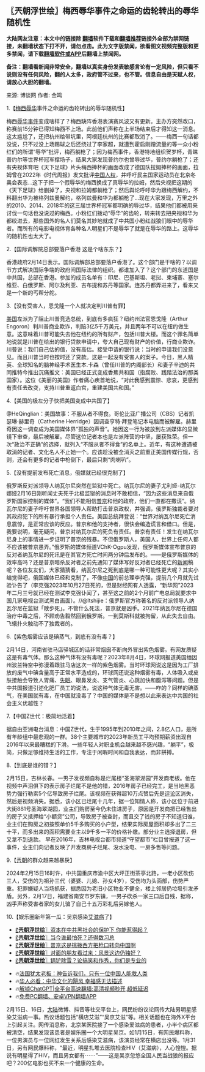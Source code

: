  <!-- 面包屑导航 --> <h2>〖兲朝浮世绘〗梅西辱华事件之命运的齿轮转出的辱华随机性</h2> <p class="notice"><b>大陆网友注意：本文中的链接除 <a href="https://github.com/bannedbook/fanqiang" >翻墙</a>软件下载和<a href="https://github.com/killgcd/justmysocks/blob/master/README.md">翻墙推荐</a>链接外全部为禁网链接，未翻墙状态下打不开，请勿点击。此为文字版禁闻，欲看图文视频完整版和更多禁闻，请下载<a href="https://github.com/bannedbook/fanqiang">翻墙软件或APP</a>后翻墙上禁闻网。</p><p>备注：翻墙看新闻非常安全，翻墙以真实身份发表敏感言论有一定风险，但只看不说则没有任何风险，翻的人太多，政府管不过来，也不管。信息自由是天赋人权，请放心大胆的翻墙。</b></p>  <div class="entry"> <p>来源:&nbsp;博谈网                            作者:&nbsp;金鸣                           </p> <p>1.【<a href="https://www.bannedbook.org/bnews/tag/%e6%a2%85%e8%a5%bf/" class="st_tag internal_tag" rel="tag" title="标签 梅西 下的日志">梅西</a><a href="https://www.bannedbook.org/bnews/tag/%E8%BE%B1%E5%8D%8E/" class="st_tag internal_tag" rel="tag" title="标签 辱华 下的日志">辱华</a>事件之命运的齿轮转出的辱华随机性】</p> <p></p> <p>梅西<a href="https://www.bannedbook.org/bnews/tag/%E8%BE%B1%E5%8D%8E%E4%BA%8B%E4%BB%B6/" class="st_tag internal_tag" rel="tag" title="标签 辱华事件 下的日志">辱华事件</a>变成啥样了？梅西缺阵香港表演赛风波又有更新。主办方突然改口，称赛前15分钟已得知梅西不上场。此前他们声称在上半场结束后才得知这一消息。这太尴尬了，还把杭州给带坑里，阿根廷杭州的比赛都取消了。——梅西一句话都没说，只不过没上场踢球之后还绕过了李家超，就遭到霍启刚蹭流量的等一众小粉红们的所谓“辱华”批评，梅西躺枪了；因为梅西事件，香港特地组织贺岁杯，青睐普约尔等世界杯冠军撑场子，结果大家发现普约尔也曾辱过华，普约尔躺枪了；还有央视体育吧《天下足球》片头梅西捧杯的画面改成了德国队拉姆捧杯的画面，拉姆曾在2022年《时代周报》发文批评<span class='wp_keywordlink'><a href="https://www.bannedbook.org/forum20/" title="中国人权论坛" target="_blank">中国人权</a></span>，并呼吁民主国家运动员在北京冬奥会表态…这下子把一个假辱华的梅西换成了真辱华的拉姆，然后央视把这期的《天下足球》给删掉了，央视和拉姆都躺枪了；然后舆论呼吁华为跟梅西解约，不料翻出华为被格列兹曼解约，格列兹曼和华为都躺枪了…现在大家发现，万里之外的2010、2014、2018年的这三届世界杯冠军都明确的辱过华，结果他们都被用来讨伐一句话也没说过的梅西。小粉红们拨动“辱华”的齿轮，转来转去把央视和华为都绞进去，那些国外的名人们莫名其妙地就成了中共国小粉红战狼们眼中的辱华者。而所有的电影电视体育各种名人明星们不是辱华了就是在辱华的路上。这辱华的随机性也太大了。</p> <p>2.【国际调解院总部要落户香港 这是个啥东东？】</p> <p></p> <p>香港政府2月14日表示。国际调解部总部要落户香港了。这个部门是干啥的？以调节方式解决国际争端的政府间国际法律的组织。都谁加入了？这个部门的东道国是中共国，总部在香港。参加的成员名单有：印尼、巴基斯坦、老挝、柬埔寨、塞尔维亚、白俄罗斯、阿尔及利亚、吉布提和苏丹等国家。连苏丹都弄进来了，看来又是一个新的丐帮分舵。</p> <p>3.【没有受害人，恩戈隆一个人就决定判川普有罪】</p> <p></p> <p><a href="https://www.bannedbook.org/bnews/tag/%e7%be%8e%e5%9b%bd/" class="st_tag internal_tag" rel="tag" title="标签 美国 下的日志">美国</a>左派为了阻止川普竞选总统，到底有多疯狂？纽约州法官恩戈隆（Arthur Engoron）判川普商业欺诈，判赔3亿5千万美元，并且两年不可以在纽约做生意。这意味着川普可能失去他在纽约的所有财产，包括川普大楼。而这个罪名简单地说就是川普在给出的银行贷款申请中，夸大自己现有财产的价值，行商业欺诈。川普说：我们自己估的值，没有高估。接受申请的银行说：当时的申请我们没意见。而且川普当时也按时还了贷款。这是一起没有受害人的案子。今日，黑人精英、全球知名的脑神经手术医生本.卡森（曾任川普的内阁部长）和妻子辛迪的共同推特今推出沉痛推文：美国已经正式变成香蕉共和国（指腐败、践踏法治的那类国家）。这位《美丽的美国》作者痛心疾首地说，“对此我感到震惊、悲哀，更感到有责任去改变，支持川普重返白宫，重建美国共和国。”</p> <p>4.【美国的极左分子快把美国变成中共国了】</p> <p></p> <p>@HeQinglian：美国故事：不服从者不得食。哥伦比亚广播公司（CBS）记者凯瑟琳·赫里奇（Catherine Herridge）因调查亨特·拜登笔记本电脑而被解雇。赫里奇因这一调查成为美国媒体界“孤独的声音”。她因这一行为被放到左派媒体的显微镜下审查，最后被解雇。尽管这位记者本也是左派阵营的中坚，屡获殊荣。但一次“政治不正确”的选择，就列入“不服从者不得食”的名单上。近年，有这种遭遇被取消的记者、文化名人不止她一个。应该趁没被全消灭之前重正美国传媒行规，否则，还会有更多的记者中枪倒下，最后只剩“肉喇叭”。</p> <p>5.【没有提前发布死亡消息，俄媒就已经很克制了】</p>  <p></p> <p>俄罗斯反对派领导人纳瓦尔尼突然在监狱中死亡。纳瓦尔尼的妻子尤利娅-纳瓦尔娜娅2月16日刚听闻丈夫死于北极监狱的消息时不敢相信，“因为这些消息来自俄罗斯国家控制的媒体”。“我们不能相信<a href="https://www.bannedbook.org/bnews/tag/%e6%99%ae%e4%ba%ac/" class="st_tag internal_tag" rel="tag" title="标签 普京 下的日志">普京</a>和他的政府，他们一直都在撒谎”。纳瓦尔尼的妻子呼吁世界各国领导人帮助打击普京政权，并强调，俄罗斯独裁者要对其政府犯下的所有暴行承担个人责任。美国总统拜登说：“世界对纳瓦尔尼死亡消息震惊，是正常应该的反应。普京和他的支持者，很快会编造谎言和借口。但是，我要说明，毫无疑问，普京对纳瓦尔尼的死负有责任。普京有责任！发生在纳瓦尔尼身上的事情进一步证明了普京的残暴。不但俄罗斯人，美国人，世界上任何人都不应该被普京愚弄。”俄罗斯的媒体频道VChK-Ogpu发现，俄罗斯媒体宣布普京的反对者纳瓦尔尼的死讯是在其官方死亡时间两分钟后发布的。——是俄罗斯媒体的效率高吗？还是普京暗杀反对者之前先通知了媒体写好反对者已经死亡的<span class='wp_keywordlink_affiliate'><a href="https://www.bannedbook.org/" title="新闻">新闻</a></span>稿呢？各位友友们，大家猜猜看，纳瓦尔尼之死到底是哪一种可能性更大呢？其实小编觉得吧，俄国媒体已经和克制了，不像<span class='wp_keywordlink_affiliate'><a href="https://www.bannedbook.org/" title="中国" target="_blank">中国</a></span>的前总理李克强，提前几个月就先试验讣告了（李克强2023年10月27日死的，但是财经网有人透露，“新华网”2023年二月三号就已经在测试李克强讣闻了，甚至这之前的2个月前广电总局就要求中国几家电视台测试黑白画面）。//@ltshijie：俄罗斯官方称著名的反对派领导人纳瓦尔尼在监狱「散步死」。不管什么死法，普京就是凶手。2021年纳瓦尔尼在德国治疗中毒之后，不顾劝告毅然回到俄罗斯。一到莫斯科就被拘留，从此失去自由。飞蛾扑火触动不了独裁者的。</p> <p>6.【紫色烟雾应该是碘蒸气，到底有没有毒？】</p> <p></p> <p>2月14日，河南省驻马店驿城区的话非常烟囱不断向外冒出紫色烟雾。有网友质疑这是有毒气体。那么这种气体有没有毒呢？2023年8月4日，环球网报道美国缅因州波兰特空中弥漫着跟驻马店这次一样的紫色烟雾。当时环球网说这是因为工厂排放的废气中碘含量高于正常水平造成的，环球网还说这种烟雾有毒，人体吸入或皮肤接触会导致人胃痛、<a href="https://www.bannedbook.org/bnews/tag/%e5%a4%b1%e7%9c%a0/" class="st_tag internal_tag" rel="tag" title="标签 失眠 下的日志">失眠</a>、眼鼻发炎、支气管炎、心跳加快和腹泻等问题。但是中共国报道引述化肥厂员工的说法，说这种气体无毒无害。——咋的？同样的碘蒸气，在美国就有毒，在中国就没毒了？中国的媒体是不是想以此来表达中共国的社会主义优越性？</p> <p>7.【中国Z世代：极简地活着】</p> <p></p>  <p>据自由亚洲电台消息：中国Z世代，生于1995年到2010年之间，2.8亿人口，是所有年龄组中最悲观的一群。38个主要城市的2023年新员工平均预期薪资出现自2016年以来最糟糕的下滑。一些年轻人对职业机会越来越不感兴趣，“躺平”，极简，只做足够维持生活的工作，专注于闲暇时间和自我表达，而非拼搏。</p> <p>8.【到底是谁的错？】</p> <p></p> <p>2月15日，吉林长春。一男子发视频自称是烂尾楼“圣海翠湖园”开发商老板。他在视频中声泪俱下的表示房子烂尾不是他的错，2016年房子已经完工，是当地黑恶势力强行勒索5个亿导致房子烂尾。该视频在获得超10万点赞后先是<span class='wp_keywordlink_affiliate'><a href="https://www.bannedbook.org/bnews/comments/" title="新闻评论" target="_blank">评论</a></span>区消失，然后是视频消失。据悉，该小区已烂尾十几年，据一位知情人称，该小区位于前进大街881号圣海翠湖园，业主们购房至今仍未住进房子，原因是开发商把已经售出的房子又抵押给“小额贷”公司，导致房子被查封，而且交了钱的房子不知道归谁，业主们在购房之初按照单价5千多购买的小户型，结果实际房屋面积却多出了二三十平，而多出来的面积需要业主以9千多一平的价格补缴。部分业主选择退房，但又拿不到退款。 早在2016年，吉林电视台都市频道“守望都市”栏目曾报道了这一事件，业主们向记者反映了开发商房子烂尾、没水没电、一房多售等问题。</p> <p>9.【<a href="https://www.bannedbook.org/bnews/tag/%e5%85%b2%e6%9c%9d/" class="st_tag internal_tag" rel="tag" title="标签 兲朝 下的日志">兲朝</a>的群众越来越暴戾】</p> <p></p> <p>2024年2月15日16时许，中共国重庆市渝中区大坪正街茶亭北路，一老小区砍伤三人，受伤的为祖孙三代（婆婆、儿媳、孙女4岁），受伤均为头面部，伤势严重。犯罪嫌疑人当场抓获，据悉因为老旧小区物业不健全，楼上邻居扔垃圾引发矛盾。另外，2月17日，福建省南安市罗东镇，一男子砍杀一家三口后自残，据称，凶手声称受害者家的女儿骗了自己十五万彩礼后另嫁他人。</p>  <p>10.【娱乐圈新年第一瓜：吴京感染<a href="https://www.bannedbook.org/bnews/tag/%e8%89%be%e6%bb%8b%e7%97%85/" class="st_tag internal_tag" rel="tag" title="标签 艾滋病 下的日志">艾滋病</a>了】</p> <p></p> <!--<div id="taboola-mid-1"></div>--><ul class='op-related-articles' title='相关阅读'> <li><a href='https://www.bannedbook.org/bnews/cbnews/20240215/2001292.html' target='_blank'>〖<b>兲朝浮世绘</b>〗资本在中共黑社会的保护下 你能惹得起？</a></li> <li><a href='https://www.bannedbook.org/bnews/cbnews/20240214/2000862.html' target='_blank'>〖<b>兲朝浮世绘</b>〗当今谁最怕死？还得数习总</a></li> <li><a href='https://www.bannedbook.org/bnews/cbnews/20240213/2000447.html' target='_blank'>〖<b>兲朝浮世绘</b>〗普京这是挑拨西方把枪口转向中国啊</a></li> <li><a href='https://www.bannedbook.org/bnews/cbnews/20240209/1999005.html' target='_blank'>〖<b>兲朝浮世绘</b>〗对面的朋友看过来：风景这边仍独好？</a></li> <li><a href='https://www.bannedbook.org/bnews/cbnews/20240208/1998535.html' target='_blank'>〖<b>兲朝浮世绘</b>〗锅铲除雪？论搞笑和作秀，你们是专业的</a></li> </ul> <ul class="texttj"> <li>🔥<a href="https://www.bannedbook.org/bnews/ssgc/20230219/1850782.html" target="_blank">法国犹太老板：神告诉我们，只有一位中国人能救人类</a></li> <li>🔥<a href="https://www.bannedbook.org/bnews/comments/20220220/1694796.html" target="_blank">华人必看：中华文化的飓风 幸福感无法描述</a></li> <li>🔥<a href="https://github.com/bannedbook/fanqiang/wiki/V2ray%E6%9C%BA%E5%9C%BA" target="_blank">解锁ChatGPT|全平台高速翻墙:高清视频秒开,超低延迟</a></li> <li>🔥<a href="https://github.com/bannedbook/fanqiang/wiki/%E7%A6%81%E9%97%BB%E7%BD%91%E5%AE%89%E5%8D%93%E7%BF%BB%E5%A2%99%E6%96%B0%E9%97%BBAPP" target="_blank">免费PC翻墙、安卓VPN翻墙APP</a></li> </ul><p>2月15日、16日，<span class='wp_keywordlink_affiliate'><a href="https://www.bannedbook.org/" title="大陆" target="_blank">大陆</a></span>微博、抖音等社交平台上，网民纷纷议论网传大陆男明星感染艾滋病一事。热议话题包括“横店艾滋”“吴京艾滋”等。相关话题也在海外X平台上引起关注。网传消息称，北京某医院接了一个感染爱滋病的患者，小半个病区都被清空，结果发现该患者是娱乐圈一个大明星吴京。如1月15日，有网民爆料称，一位男演员与一位网红发生关系后感染艾滋病，该演员经常在横店出没等。1月31日，另有网民爆料称，“最近，明星扎堆去医院检查HIV（艾滋病），人心惶惶。据说有明星得了HIV，而且男女都有⋯⋯”——这是吴京忽悠全国人民当战狼的报应吧？200亿电影也买不来一个健康的生命。</p><a name='sharetosocial'></a> <div style="margin-bottom:5px;padding-bottom:5px;clear:both"> <div id="archive-pix-1" class="banner-ads"> <!-- AuctionX Display platform tag START --> <div id="27602x728x90x621x_ADSLOT1" clicktrack="%%CLICK_URL_ESC%%"></div>  <!-- AuctionX Display platform tag END --> </div> <div id="archive-pix-2" class="banner-ads"> <!-- AuctionX Display platform tag START --> <div id="27556x300x250x621x_ADSLOT1" clicktrack="%%CLICK_URL_ESC%%" style="margin:0 auto;text-align:center"></div>  <!-- AuctionX Display platform tag END --> </div> </div>  <div id="archive-pix-1" class="banner-ads"> <!-- AuctionX Display platform tag START --> <div id="27603x728x90x621x_ADSLOT1" clicktrack="%%CLICK_URL_ESC%%"></div>  <!-- AuctionX Display platform tag END --> </div> </div><!--END ENTRY--> 